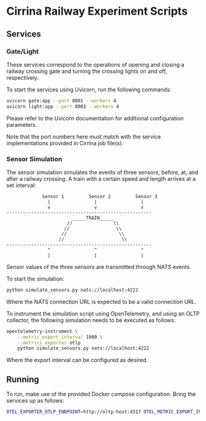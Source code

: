 # Cirrina Railway Experiment Scripts

## Services

### Gate/Light

These services correspond to the operations of opening and closing a railway crossing gate
and turning the crossing lights on and off, respectively.

To start the services using Uvicorn, run the following commands:

```bash
uvicorn gate:app --port 8001 --workers 4
uvicorn light:app --port 8002 --workers 4
```

Please refer to the Uvicorn documentation for additional configuration parameters.

Note that the port numbers here must match with the service implementations provided in
Cirrina job file(s).

### Sensor Simulation

The sensor simulation simulates the events of three sensors, before, at, and after a railway crossing.
A train with a certain speed and length arrives at a set interval:

```
             Sensor 1         Sensor 2         Sensor 3
               |                |                |
               v                v                v
-----------------------------------------------------
                        _____TRAIN_____
                      //               \\
                     //                 \\
                    //                   \\
                   //                     \\
-----------------------------------------------------
               ^                ^                ^
               |                |                |
```

Sensor values of the three sensors are transmitted through NATS events.

To start the simulation:

```bash
python simulate_sensors.py nats://localhost:4222
```

Where the NATS connection URL is expected to be a valid connection URL.

To instrument the simulation script using OpenTelemetry, and using an OLTP collector, the following simulation
needs to be executed as follows:

```bash
opentelemetry-instrument \
    --metric_export_interval 1000 \
    --metrics_exporter otlp
    python simulate_sensors.py nats://localhost:4222
```

Where the export interval can be configured as desired.

## Running

To run, make use of the provided Docker compose configuration. Bring the services up as follows:

```bash
OTEL_EXPORTER_OTLP_ENDPOINT=http://oltp-host:4317 OTEL_METRIC_EXPORT_INTERVAL=1000 OTEL_METRICS_EXPORTER=oltp NATS_URL=nats://nats-server-host:4222/ docker-compose up
```
